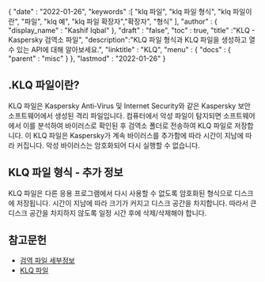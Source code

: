 {
  "date" : "2022-01-26",
  "keywords" :[ "klq 파일", "klq 파일 형식", "klq 파일이란", "파일", "klq 예", "klq 파일 확장자","확장자", "형식" ],
  "author" : {
    "display_name" : "Kashif Iqbal"
},
  "draft" : "false",
  "toc" : true,
  "title" :"KLQ - Kaspersky 검역소 파일",
  "description":"KLQ 파일 형식과 KLQ 파일을 생성하고 열 수 있는 API에 대해 알아보세요.",
  "linktitle" : "KLQ",
  "menu" : {
    "docs" : {
      "parent" : "misc"
}
},
  "lastmod" : "2022-01-26"
}

## .KLQ 파일이란?

KLQ 파일은 Kaspersky Anti-Virus 및 Internet Security와 같은 Kaspersky 보안 소프트웨어에서 생성된 격리 파일입니다. 컴퓨터에서 악성 파일이 탐지되면 소프트웨어에서 이를 분석하여 바이러스로 확인된 후 검역소 폴더로 전송하여 KLQ 파일로 저장합니다. 이 KLQ 파일은 Kaspersky가 계속 바이러스를 추가함에 따라 시간이 지남에 따라 커집니다. 악성 바이러스는 암호화되어 다시 실행할 수 없습니다.

## KLQ 파일 형식 - 추가 정보

KLQ 파일은 다른 응용 프로그램에서 다시 사용할 수 없도록 암호화된 형식으로 디스크에 저장됩니다. 시간이 지남에 따라 크기가 커지고 디스크 공간을 차지합니다. 따라서 큰 디스크 공간을 차지하지 않도록 일정 시간 후에 삭제/삭제해야 합니다.

## 참고문헌

* [검역 파일 세부정보](https://forum.kaspersky.com/)
* [KLQ 파일](https://community.kaspersky.com/search?q=klq%20file)

